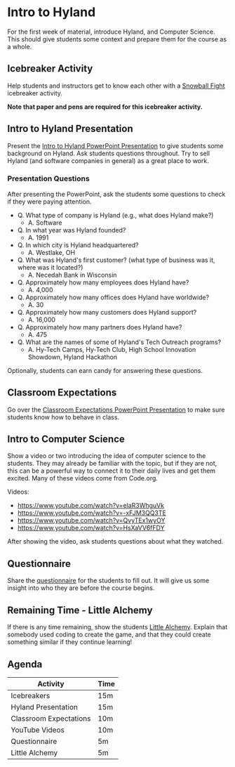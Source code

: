 # Intro to Hyland
For the first week of material, introduce Hyland, and Computer Science. This should give students some context and prepare them for the course as a whole.

## Icebreaker Activity
Help students and instructors get to know each other with a [Snowball Fight](../Icebreakers/SnowballFight.md) icebreaker activity.

**Note that paper and pens are required for this icebreaker activity.**

## Intro to Hyland Presentation
Present the [Intro to Hyland PowerPoint Presentation](HylandPresentation.pptx) to give students some background on Hyland. Ask students questions throughout. Try to sell Hyland (and software companies in general) as a great place to work.

### Presentation Questions
After presenting the PowerPoint, ask the students some questions to check if they were paying attention.

- Q. What type of company is Hyland (e.g., what does Hyland make?)
    - A. Software
- Q. In what year was Hyland founded?
    - A. 1991
- Q. In which city is Hyland headquartered?
    - A. Westlake, OH
- Q. What was Hyland's first customer? (what type of business was it, where was it located?)
    - A. Necedah Bank in Wisconsin
- Q. Approximately how many employees does Hyland have?
    - A. 4,000
- Q. Approximately how many offices does Hyland have worldwide?
    - A. 30
- Q. Approximately how many customers does Hyland support?
    - A. 16,000
- Q. Approximately how many partners does Hyland have?
    - A. 475
- Q. What are the names of some of Hyland's Tech Outreach programs?
    - A. Hy-Tech Camps, Hy-Tech Club, High School Innovation Showdown, Hyland Hackathon

Optionally, students can earn candy for answering these questions.

## Classroom Expectations
Go over the [Classroom Expectations PowerPoint Presentation](ClassroomExpectations.pptx) to make sure students know how to behave in class.

## Intro to Computer Science
Show a video or two introducing the idea of computer science to the students. They may already be familiar with the topic, but if they are not, this can be a powerful way to connect it to their daily lives and get them excited. Many of these videos come from Code.org.

Videos:
- https://www.youtube.com/watch?v=elaR3WhguVk
- https://www.youtube.com/watch?v=-xFJM3QQ3TE
- https://www.youtube.com/watch?v=QvyTEx1wyOY
- https://www.youtube.com/watch?v=HsXaVV6fFDY

After showing the video, ask students questions about what they watched.

## Questionnaire
Share the [questionnaire](https://forms.gle/5wbK8RiocAhayCza8) for the students to fill out. It will give us some insight into who they are before the course begins.

## Remaining Time - Little Alchemy
If there is any time remaining, show the students [Little Alchemy](https://littlealchemy.com). Explain that somebody used coding to create the game, and that they could create something similar if they continue learning!

## Agenda

| Activity | Time |
|-|-|
| Icebreakers | 15m |
| Hyland Presentation | 15m |
| Classroom Expectations | 10m |
| YouTube Videos | 10m |
| Questionnaire | 5m |
| Little Alchemy | 5m |

